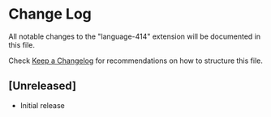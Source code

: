 # Change Log

All notable changes to the "language-414" extension will be documented in this file.

Check [Keep a Changelog](http://keepachangelog.com/) for recommendations on how to structure this file.

## [Unreleased]

- Initial release